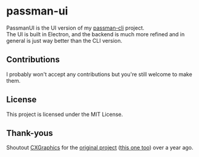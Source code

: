 # passman-ui

PassmanUI is the UI version of my [passman-cli](https://github.com/anthrxc/passman-cli) project.  
The UI is built in Electron, and the backend is much more refined and in general is just way better than the CLI version.

## Contributions
I probably won't accept any contributions but you're still welcome to make them.  

## License
This project is licensed under the MIT License.

## Thank-yous
Shoutout [CXGraphics](https://github.com/cxgraphics1) for the [original project](https://github.com/anthrxc/cx-infostealer) ([this one too](https://github.com/CXgraphics1/Simple-Info-Manager)) over a year ago.